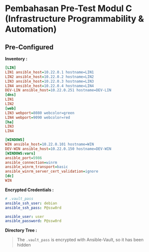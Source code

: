 # Pembahasan Pre-Test Modul C (Infrastructure Programmability & Automation)

## Pre-Configured

**Inventory :**

```ini
[LIN]
LIN1 ansible_host=10.22.0.1 hostname=LIN1
LIN2 ansible_host=10.22.0.2 hostname=LIN2
LIN3 ansible_host=10.22.0.3 hostname=LIN3
LIN4 ansible_host=10.22.0.4 hostname=LIN4
DEV-LIN ansible_host=10.22.0.251 hostname=DEV-LIN
[dns]
LIN1
LIN2
[web]
LIN3 webport=8080 webcolor=green
LIN4 webport=9090 webcolor=red
[ha]
LIN3
LIN4

[WINDOWS]
WIN ansible_host=10.22.0.101 hostname=WIN
DEV-WIN ansible_host=10.22.0.150 hostname=DEV-WIN
[WINDOWS:vars]
ansible_port=5986
ansible_connection=winrm
ansible_winrm_transport=basic
ansible_winrm_server_cert_validation=ignore
[dc]
WIN
```

**Encrypted Credentials :**

```yaml
# .vault_pass
ansible_ssh_user: debian
ansible_ssh_pass: P@ssw0rd

ansible_user: user
ansible_password: P@ssw0rd
```

**Directory Tree :**



> The `.vault_pass` is encrypted with Ansible-Vault, so it has been hidden

